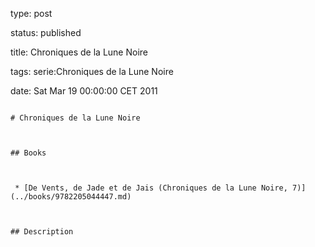 type: post
status: published
title: Chroniques de la Lune Noire
tags: serie:Chroniques de la Lune Noire
date: Sat Mar 19 00:00:00 CET 2011
~~~~~~
# Chroniques de la Lune Noire

## Books

 * [De Vents, de Jade et de Jais (Chroniques de la Lune Noire, 7)](../books/9782205044447.md)

## Description
